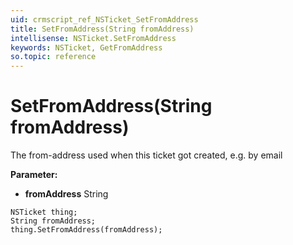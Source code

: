 ```yaml
---
uid: crmscript_ref_NSTicket_SetFromAddress
title: SetFromAddress(String fromAddress)
intellisense: NSTicket.SetFromAddress
keywords: NSTicket, GetFromAddress
so.topic: reference
---
```


# SetFromAddress(String fromAddress)

The from-address used when this ticket got created, e.g. by email

**Parameter:** 
* **fromAddress** String

```crmscript
NSTicket thing;
String fromAddress;
thing.SetFromAddress(fromAddress);
```

